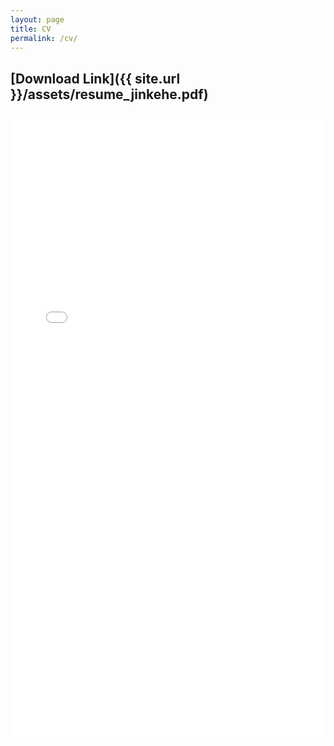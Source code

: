 ```yaml
---
layout: page
title: CV
permalink: /cv/
---
```

## [Download Link]({{ site.url  }}/assets/resume_jinkehe.pdf)
<iframe src="{{ site.url  }}/assets/resume_jinkehe.pdf" class="gde-frame" style="height: 1000px; width: 100%; border: none;" scrolling="yes"></iframe>



